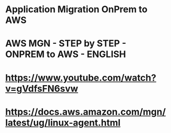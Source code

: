 # Application Migration OnPrem to AWS
# AWS MGN - STEP by STEP - ONPREM to AWS - ENGLISH
# https://www.youtube.com/watch?v=gVdfsFN6svw
# https://docs.aws.amazon.com/mgn/latest/ug/linux-agent.html
